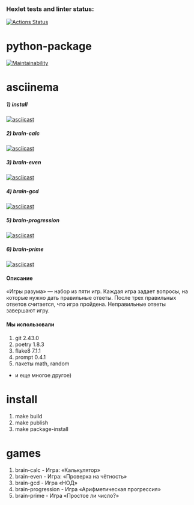 ### Hexlet tests and linter status:
[![Actions Status](https://github.com/kostya777x/python-project-49/actions/workflows/hexlet-check.yml/badge.svg)](https://github.com/kostya777x/python-project-49/actions)

# python-package
[![Maintainability](https://api.codeclimate.com/v1/badges/11995505f5580a6d82c0/maintainability)](https://codeclimate.com/github/kostya777x/python-project-49/maintainability)

# asciinema
##### 1) install
[![asciicast](https://asciinema.org/a/LnAL9KrhiaIoTkEI61KKAmfBv.svg)](https://asciinema.org/a/LnAL9KrhiaIoTkEI61KKAmfBv)
##### 2) brain-calc
[![asciicast](https://asciinema.org/a/w9lP04zGWFeJHSCdPcTfn5Tt7.svg)](https://asciinema.org/a/w9lP04zGWFeJHSCdPcTfn5Tt7)
##### 3) brain-even
[![asciicast](https://asciinema.org/a/MDBz7s8nRN9i3SvGztw8D5WMf.svg)](https://asciinema.org/a/MDBz7s8nRN9i3SvGztw8D5WMf)
##### 4) brain-gcd
[![asciicast](https://asciinema.org/a/O4TMiUVqrhxdaaB7rYgUIHh8q.svg)](https://asciinema.org/a/O4TMiUVqrhxdaaB7rYgUIHh8q)
##### 5) brain-progression
[![asciicast](https://asciinema.org/a/ln0uwKOUTubUak9Lr8IIu7H70.svg)](https://asciinema.org/a/ln0uwKOUTubUak9Lr8IIu7H70)
##### 6) brain-prime
[![asciicast](https://asciinema.org/a/T3a9WjlGFsFFjXknFWO8VNzGC.svg)](https://asciinema.org/a/T3a9WjlGFsFFjXknFWO8VNzGC)

#### Описание

«Игры разума» — набор из пяти игр. Каждая игра задает вопросы, на которые нужно дать правильные ответы. После трех правильных ответов считается, что игра пройдена. Неправильные ответы завершают игру.

#### Мы использовали
1) git 2.43.0
2) poetry 1.8.3
3) flake8 7.1.1
4) prompt 0.4.1
5) пакеты math, random
- и еще многое другое)


# install
1) make build
2) make publish
3) make package-install

# games
1) brain-calc - Игра: «Калькулятор»
2) brain-even - Игра: «Проверка на чётность»
3) brain-gcd - Игра «НОД»
4) brain-progression - Игра «Арифметическая прогрессия»
5) brain-prime - Игра «Простое ли число?»

